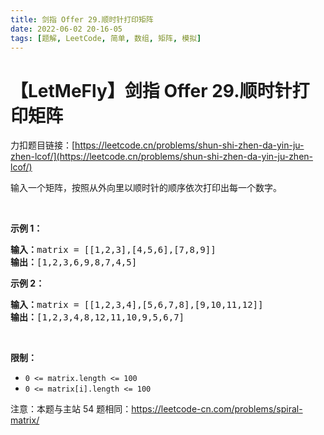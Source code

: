 ```yaml
---
title: 剑指 Offer 29.顺时针打印矩阵
date: 2022-06-02 20-16-05
tags: [题解, LeetCode, 简单, 数组, 矩阵, 模拟]
---
```


# 【LetMeFly】剑指 Offer 29.顺时针打印矩阵

力扣题目链接：[https://leetcode.cn/problems/shun-shi-zhen-da-yin-ju-zhen-lcof/](https://leetcode.cn/problems/shun-shi-zhen-da-yin-ju-zhen-lcof/)

<p>输入一个矩阵，按照从外向里以顺时针的顺序依次打印出每一个数字。</p>

<p>&nbsp;</p>

<p><strong>示例 1：</strong></p>

<pre><strong>输入：</strong>matrix = [[1,2,3],[4,5,6],[7,8,9]]
<strong>输出：</strong>[1,2,3,6,9,8,7,4,5]
</pre>

<p><strong>示例 2：</strong></p>

<pre><strong>输入：</strong>matrix =&nbsp;[[1,2,3,4],[5,6,7,8],[9,10,11,12]]
<strong>输出：</strong>[1,2,3,4,8,12,11,10,9,5,6,7]
</pre>

<p>&nbsp;</p>

<p><strong>限制：</strong></p>

<ul>
	<li><code>0 &lt;= matrix.length &lt;= 100</code></li>
	<li><code>0 &lt;= matrix[i].length&nbsp;&lt;= 100</code></li>
</ul>

<p>注意：本题与主站 54 题相同：<a href="https://leetcode-cn.com/problems/spiral-matrix/">https://leetcode-cn.com/problems/spiral-matrix/</a></p>


    